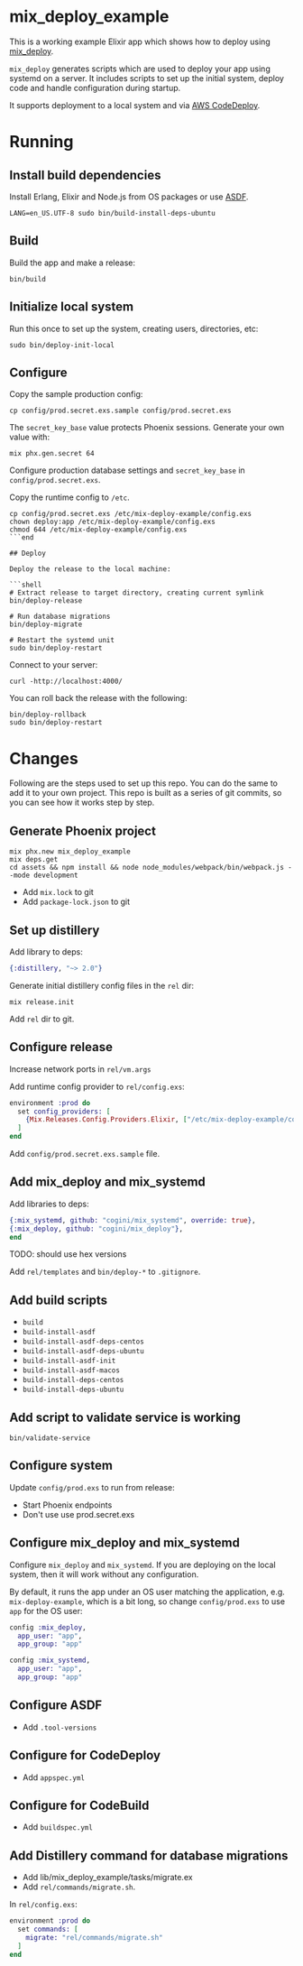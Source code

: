 # mix_deploy_example

This is a working example Elixir app which shows how to deploy using
[mix_deploy](https://github.com/cogini/mix_deploy).

`mix_deploy` generates scripts which are used to deploy your app using systemd
on a server. It includes scripts to set up the initial system, deploy
code and handle configuration during startup.

It supports deployment to a local system and via [AWS CodeDeploy](https://aws.amazon.com/codedeploy/).

# Running

## Install build dependencies

Install Erlang, Elixir and Node.js from OS packages or use
[ASDF](https://www.cogini.com/blog/using-asdf-with-elixir-and-phoenix/).

```shell
LANG=en_US.UTF-8 sudo bin/build-install-deps-ubuntu
```

## Build

Build the app and make a release:

```shell
bin/build
```

## Initialize local system

Run this once to set up the system, creating users, directories, etc:

```shell
sudo bin/deploy-init-local
```

## Configure

Copy the sample production config:

```shell
cp config/prod.secret.exs.sample config/prod.secret.exs
```

The `secret_key_base` value protects Phoenix sessions. Generate your own value with:

```shell
mix phx.gen.secret 64
```

Configure production database settings and `secret_key_base` in `config/prod.secret.exs`.

Copy the runtime config to `/etc`.

```shell
cp config/prod.secret.exs /etc/mix-deploy-example/config.exs
chown deploy:app /etc/mix-deploy-example/config.exs
chmod 644 /etc/mix-deploy-example/config.exs
```end

## Deploy

Deploy the release to the local machine:

```shell
# Extract release to target directory, creating current symlink
bin/deploy-release

# Run database migrations
bin/deploy-migrate

# Restart the systemd unit
sudo bin/deploy-restart
```

Connect to your server:

```shell
curl -http://localhost:4000/
```

You can roll back the release with the following:

```shell
bin/deploy-rollback
sudo bin/deploy-restart
```

# Changes

Following are the steps used to set up this repo. You can do the same to add
it to your own project. This repo is built as a series of git commits, so you
can see how it works step by step.

## Generate Phoenix project

```shell
mix phx.new mix_deploy_example
mix deps.get
cd assets && npm install && node node_modules/webpack/bin/webpack.js --mode development
```

* Add `mix.lock` to git
* Add `package-lock.json` to git

## Set up distillery

Add library to deps:

```elixir
{:distillery, "~> 2.0"}
```

Generate initial distillery config files in the `rel` dir:

```shell
mix release.init
```

Add `rel` dir to git.

## Configure release

Increase network ports in `rel/vm.args`

Add runtime config provider to `rel/config.exs`:

```elixir
environment :prod do
  set config_providers: [
    {Mix.Releases.Config.Providers.Elixir, ["/etc/mix-deploy-example/config.exs"]}
  ]
end
```

Add `config/prod.secret.exs.sample` file.

## Add mix_deploy and mix_systemd

Add libraries to deps:

```elixir
{:mix_systemd, github: "cogini/mix_systemd", override: true},
{:mix_deploy, github: "cogini/mix_deploy"},
end
```
TODO: should use hex versions

Add `rel/templates` and `bin/deploy-*` to `.gitignore`.

## Add build scripts

* `build`
* `build-install-asdf`
* `build-install-asdf-deps-centos`
* `build-install-asdf-deps-ubuntu`
* `build-install-asdf-init`
* `build-install-asdf-macos`
* `build-install-deps-centos`
* `build-install-deps-ubuntu`

## Add script to validate service is working

`bin/validate-service`

## Configure system

Update `config/prod.exs` to run from release:

* Start Phoenix endpoints
* Don't use use prod.secret.exs

## Configure mix_deploy and mix_systemd

Configure `mix_deploy` and `mix_systemd`. If you are deploying on the
local system, then it will work without any configuration.

By default, it runs the app under an OS user matching the application,
e.g. `mix-deploy-example`, which is a bit long, so
change `config/prod.exs` to use `app` for the OS user:

```elixir
config :mix_deploy,
  app_user: "app",
  app_group: "app"

config :mix_systemd,
  app_user: "app",
  app_group: "app"
```

## Configure ASDF

* Add `.tool-versions`

## Configure for CodeDeploy

* Add `appspec.yml`

## Configure for CodeBuild

* Add `buildspec.yml`

## Add Distillery command for database migrations

* Add lib/mix_deploy_example/tasks/migrate.ex
* Add `rel/commands/migrate.sh`.

In `rel/config.exs`:

```elixir
environment :prod do
  set commands: [
    migrate: "rel/commands/migrate.sh"
  ]
end
```
